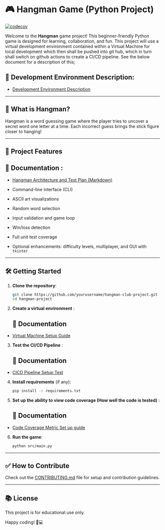 
# 🎮 Hangman Game (Python Project)

[![codecov](https://codecov.io/gh/Lockleaze-Community-Coding-Club/hangman-club-project/graph/badge.svg?token=4K3REWZ51J)](https://codecov.io/gh/Lockleaze-Community-Coding-Club/hangman-club-project)


Welcome to the **Hangman** game project! This beginner-friendly Python game is designed for learning, collaboration, and fun.
This project will use a virtual development environment contained within a Virtual Machine for local development which then shall be pushed into git hub, which in turn shall switch on github actions to create a CI/CD pipeline. See the below document for a description of this;

## 📘 Development Environment Description:

- [Development Environment Description](</docs/dev_env_git_actions_guide.md>)
---

## 🚀 What is Hangman?

Hangman is a word guessing game where the player tries to uncover a secret word one letter at a time. Each incorrect guess brings the stick figure closer to hanging!

---

## 🔧 Project Features

   ## 📘 Documentation :

  - [Hangman Architecture and Test Plan (Markdown)](</docs/Hangman Architecture and Test Plan.pptx>)

- Command-line interface (CLI)
- ASCII art visualizations
- Random word selection
- Input validation and game loop
- Win/loss detection
- Full unit test coverage
- Optional enhancements: difficulty levels, multiplayer, and GUI with `tkinter`

---

## 🛠️ Getting Started

1. **Clone the repository**:
   ```bash
   git clone https://github.com/yourusername/hangman-club-project.git
   cd hangman-project
   ```

2. **Create a virtual environment** :

   ## 📘 Documentation

- [Virtual Machine Setup Guide](/docs/VM_SETUP.md) 


3. **Test the CI/CD Pipeline** :

   ## 📘 Documentation

- [CICD Pipeline Setup Test](/docs/CI_CD_Testing_Hangman_Club_Project.md)

4. **Install requirements** (if any):
   ```bash
   pip install -r requirements.txt
   ```

5. **Set up the ability to view code coverage (How well the code is tested)** :

   ## 📘 Documentation

- [Code Coverage Metric Set up guide](/docs/github_coverage_setup.md) 


6. **Run the game**:
   ```bash
   python src/main.py
   ```

---

## ✅ How to Contribute

Check out the [CONTRIBUTING.md](CONTRIBUTING.md) file for setup and contribution guidelines.

---

## 📚 License

This project is for educational use only.

Happy coding! 🧠💻
